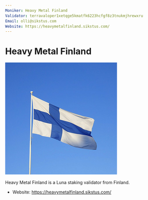 ```yaml
---
Moniker: Heavy Metal Finland
Validator: terravaloper1xetqge5kmatfk6223hcfgf8z3tnukmjhrewxru
Email: olli@sikstus.com
Website: https://heavymetalfinland.sikstus.com/
---
```


# Heavy Metal Finland

![Heavy Metal Finland](heavymetalfinland.jpg)

Heavy Metal Finland is a Luna staking validator from Finland.

- Website: https://heavymetalfinland.sikstus.com/